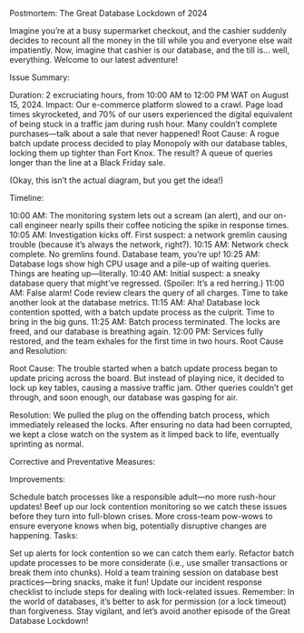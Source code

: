 Postmortem: The Great Database Lockdown of 2024

Imagine you’re at a busy supermarket checkout, and the cashier suddenly decides to recount all the money in the till while you and everyone else wait impatiently. Now, imagine that cashier is our database, and the till is... well, everything. Welcome to our latest adventure!

Issue Summary:

Duration: 2 excruciating hours, from 10:00 AM to 12:00 PM WAT on August 15, 2024.
Impact: Our e-commerce platform slowed to a crawl. Page load times skyrocketed, and 70% of our users experienced the digital equivalent of being stuck in a traffic jam during rush hour. Many couldn’t complete purchases—talk about a sale that never happened!
Root Cause: A rogue batch update process decided to play Monopoly with our database tables, locking them up tighter than Fort Knox. The result? A queue of queries longer than the line at a Black Friday sale.

(Okay, this isn’t the actual diagram, but you get the idea!)

Timeline:

10:00 AM: The monitoring system lets out a scream (an alert), and our on-call engineer nearly spills their coffee noticing the spike in response times.
10:05 AM: Investigation kicks off. First suspect: a network gremlin causing trouble (because it’s always the network, right?).
10:15 AM: Network check complete. No gremlins found. Database team, you’re up!
10:25 AM: Database logs show high CPU usage and a pile-up of waiting queries. Things are heating up—literally.
10:40 AM: Initial suspect: a sneaky database query that might’ve regressed. (Spoiler: It’s a red herring.)
11:00 AM: False alarm! Code review clears the query of all charges. Time to take another look at the database metrics.
11:15 AM: Aha! Database lock contention spotted, with a batch update process as the culprit. Time to bring in the big guns.
11:25 AM: Batch process terminated. The locks are freed, and our database is breathing again.
12:00 PM: Services fully restored, and the team exhales for the first time in two hours.
Root Cause and Resolution:

Root Cause: The trouble started when a batch update process began to update pricing across the board. But instead of playing nice, it decided to lock up key tables, causing a massive traffic jam. Other queries couldn’t get through, and soon enough, our database was gasping for air.

Resolution: We pulled the plug on the offending batch process, which immediately released the locks. After ensuring no data had been corrupted, we kept a close watch on the system as it limped back to life, eventually sprinting as normal.

Corrective and Preventative Measures:

Improvements:

Schedule batch processes like a responsible adult—no more rush-hour updates!
Beef up our lock contention monitoring so we catch these issues before they turn into full-blown crises.
More cross-team pow-wows to ensure everyone knows when big, potentially disruptive changes are happening.
Tasks:

 Set up alerts for lock contention so we can catch them early.
 Refactor batch update processes to be more considerate (i.e., use smaller transactions or break them into chunks).
 Hold a team training session on database best practices—bring snacks, make it fun!
 Update our incident response checklist to include steps for dealing with lock-related issues.
Remember: In the world of databases, it’s better to ask for permission (or a lock timeout) than forgiveness. Stay vigilant, and let’s avoid another episode of the Great Database Lockdown!
